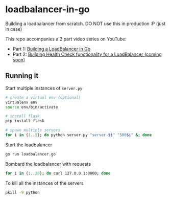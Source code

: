 # loadbalancer-in-go

Building a loadbalancer from scratch. DO NOT use this in production :P (just in case)

This repo accompanies a 2 part video series on YouTube:

- Part 1: [Building a LoadBalancer in Go](https://youtu.be/4i7_5NE6tlM)
- Part 2: [Building Health Check functionality for a LoadBalancer (coming soon)](https://youtu.be/r9mcmZEhD9Q)

## Running it

Start multiple instances of `server.py`

```bash
# create a virtual env (optional)
virtualenv env
source env/bin/activate

# install flask
pip install flask

# spawn multiple servers
for i in {1..5}; do python server.py "server-$i" "500$i" &; done
```

Start the loadbalancer

```bash
go run loadbalancer.go
```

Bombard the loadbalancer with requests

```bash
for i in {1..20}; do curl 127.0.0.1:8000; done
```

To kill all the instances of the servers

```bash
pkill -9 python
```
